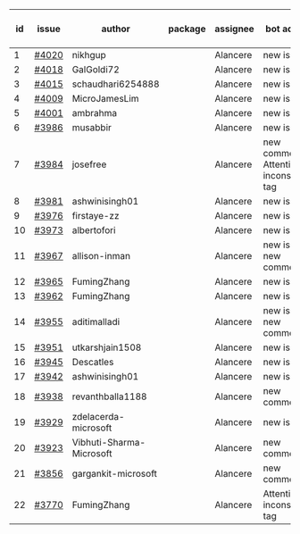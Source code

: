 | id | issue | author | package | assignee | bot advice | created date of issue | target release date | date from target |
| ------ | ------ | ------ | ------ | ------ | ------ | ------ | ------ | :-----: |
| 1 | [#4020](https://github.com/Azure/sdk-release-request/issues/4020) | nikhgup |  | Alancere | new issue. | 04-06 | 04-28 |  |
| 2 | [#4018](https://github.com/Azure/sdk-release-request/issues/4018) | GalGoldi72 |  | Alancere | new issue. | 04-04 | 04-28 |  |
| 3 | [#4015](https://github.com/Azure/sdk-release-request/issues/4015) | schaudhari6254888 |  | Alancere | new issue. | 04-04 | 04-28 |  |
| 4 | [#4009](https://github.com/Azure/sdk-release-request/issues/4009) | MicroJamesLim |  | Alancere | new issue. | 03-31 | 04-28 |  |
| 5 | [#4001](https://github.com/Azure/sdk-release-request/issues/4001) | ambrahma |  | Alancere | new issue. | 03-27 | 04-28 |  |
| 6 | [#3986](https://github.com/Azure/sdk-release-request/issues/3986) | musabbir |  | Alancere | new issue. | 03-23 | 04-28 |  |
| 7 | [#3984](https://github.com/Azure/sdk-release-request/issues/3984) | josefree |  | Alancere | new comment. Attention to inconsistent tag | 03-23 | 04-28 |  |
| 8 | [#3981](https://github.com/Azure/sdk-release-request/issues/3981) | ashwinisingh01 |  | Alancere | new issue. | 03-23 | 04-28 |  |
| 9 | [#3976](https://github.com/Azure/sdk-release-request/issues/3976) | firstaye-zz |  | Alancere | new issue. | 03-22 | 04-28 |  |
| 10 | [#3973](https://github.com/Azure/sdk-release-request/issues/3973) | albertofori |  | Alancere | new issue. | 03-22 | 04-28 |  |
| 11 | [#3967](https://github.com/Azure/sdk-release-request/issues/3967) | allison-inman |  | Alancere | new issue. new comment. | 03-22 | 04-28 |  |
| 12 | [#3965](https://github.com/Azure/sdk-release-request/issues/3965) | FumingZhang |  | Alancere | new issue. | 03-22 | 04-28 |  |
| 13 | [#3962](https://github.com/Azure/sdk-release-request/issues/3962) | FumingZhang |  | Alancere | new issue. | 03-22 | 04-28 |  |
| 14 | [#3955](https://github.com/Azure/sdk-release-request/issues/3955) | aditimalladi |  | Alancere | new issue. new comment. | 03-21 | 04-28 |  |
| 15 | [#3951](https://github.com/Azure/sdk-release-request/issues/3951) | utkarshjain1508 |  | Alancere | new issue. | 03-21 | 04-28 |  |
| 16 | [#3945](https://github.com/Azure/sdk-release-request/issues/3945) | Descatles |  | Alancere | new issue. | 03-17 | 04-28 |  |
| 17 | [#3942](https://github.com/Azure/sdk-release-request/issues/3942) | ashwinisingh01 |  | Alancere | new issue. | 03-16 | 04-28 |  |
| 18 | [#3938](https://github.com/Azure/sdk-release-request/issues/3938) | revanthballa1188 |  | Alancere | new comment. | 03-16 | 04-28 |  |
| 19 | [#3929](https://github.com/Azure/sdk-release-request/issues/3929) | zdelacerda-microsoft |  | Alancere | new issue. | 03-15 | 04-28 |  |
| 20 | [#3923](https://github.com/Azure/sdk-release-request/issues/3923) | Vibhuti-Sharma-Microsoft |  | Alancere | new comment. | 03-10 | 04-28 |  |
| 21 | [#3856](https://github.com/Azure/sdk-release-request/issues/3856) | gargankit-microsoft |  | Alancere | new comment. | 03-02 | 04-21 |  |
| 22 | [#3770](https://github.com/Azure/sdk-release-request/issues/3770) | FumingZhang |  | Alancere | Attention to inconsistent tag | 02-13 | 03-24 |  |
